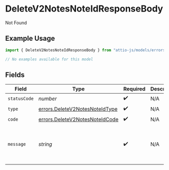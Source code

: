 # DeleteV2NotesNoteIdResponseBody

Not Found

## Example Usage

```typescript
import { DeleteV2NotesNoteIdResponseBody } from "attio-js/models/errors";

// No examples available for this model
```

## Fields

| Field                                                                            | Type                                                                             | Required                                                                         | Description                                                                      | Example                                                                          |
| -------------------------------------------------------------------------------- | -------------------------------------------------------------------------------- | -------------------------------------------------------------------------------- | -------------------------------------------------------------------------------- | -------------------------------------------------------------------------------- |
| `statusCode`                                                                     | *number*                                                                         | :heavy_check_mark:                                                               | N/A                                                                              |                                                                                  |
| `type`                                                                           | [errors.DeleteV2NotesNoteIdType](../../models/errors/deletev2notesnoteidtype.md) | :heavy_check_mark:                                                               | N/A                                                                              |                                                                                  |
| `code`                                                                           | [errors.DeleteV2NotesNoteIdCode](../../models/errors/deletev2notesnoteidcode.md) | :heavy_check_mark:                                                               | N/A                                                                              |                                                                                  |
| `message`                                                                        | *string*                                                                         | :heavy_check_mark:                                                               | N/A                                                                              | Note with ID "ff3f3bd4-40f4-4f80-8187-cd02385af424" was not found.               |